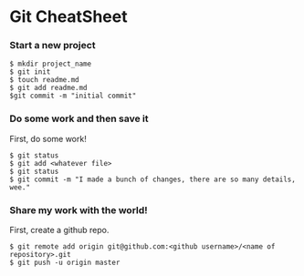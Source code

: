 # Git CheatSheet

### Start a new project

```shell
$ mkdir project_name
$ git init
$ touch readme.md
$ git add readme.md
$git commit -m "initial commit"
```

### Do some work and then save it

First, do some work!

```shell
$ git status
$ git add <whatever file>
$ git status
$ git commit -m "I made a bunch of changes, there are so many details, wee."
```
### Share my work with the world!

First, create a github repo.

```shell
$ git remote add origin git@github.com:<github username>/<name of repository>.git
$ git push -u origin master
```
